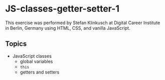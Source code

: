 # JS-classes-getter-setter-1

This exercise was performed by Stefan Klinkusch at Digital Career Institute in Berlin, Germany using HTML, CSS, and vanilla JavaScript.

## Topics
- JavaScript classes
  - global variables
  - ```this```
  - getters and setters
